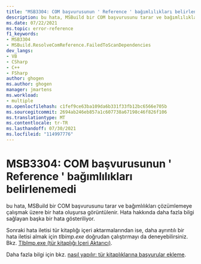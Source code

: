 ```yaml
---
title: "MSB3304: COM başvurusunun ' Reference ' bağımlılıkları belirlenemedi"
description: bu hata, MSBuild bir COM başvurusunu tarar ve bağımlılıkları çözümlemeye çalışmak üzere bir hata oluşursa görüntülenir.
ms.date: 07/22/2021
ms.topic: error-reference
f1_keywords:
- MSB3304
- MSBuild.ResolveComReference.FailedToScanDependencies
dev_langs:
- VB
- CSharp
- C++
- FSharp
author: ghogen
ms.author: ghogen
manager: jmartens
ms.workload:
- multiple
ms.openlocfilehash: c1fef9ce63ba109da6b331f33fb12bc6566e705b
ms.sourcegitcommit: 2694ab246eb857a1c607738a67198c46f826f106
ms.translationtype: MT
ms.contentlocale: tr-TR
ms.lasthandoff: 07/30/2021
ms.locfileid: "114997776"
---
```

# <a name="msb3304-could-not-determine-the-dependencies-of-the-com-reference-reference"></a>MSB3304: COM başvurusunun ' Reference ' bağımlılıkları belirlenemedi

bu hata, MSBuild bir COM başvurusunu tarar ve bağımlılıkları çözümlemeye çalışmak üzere bir hata oluşursa görüntülenir. Hata hakkında daha fazla bilgi sağlayan başka bir hata gösteriliyor.

Sonraki hata iletisi tür kitaplığı içeri aktarmalarından ise, daha ayrıntılı bir hata iletisi almak için *tlbimp.exe* doğrudan çalıştırmayı da deneyebilirsiniz. Bkz. [TlbImp.exe (tür kitaplığı Içeri Aktarıcı)](/dotnet/framework/tools/tlbimp-exe-type-library-importer).

Daha fazla bilgi için bkz. [nasıl yapılır: tür kitaplıklarına başvurular ekleme](/dotnet/framework/interop/how-to-add-references-to-type-libraries).
